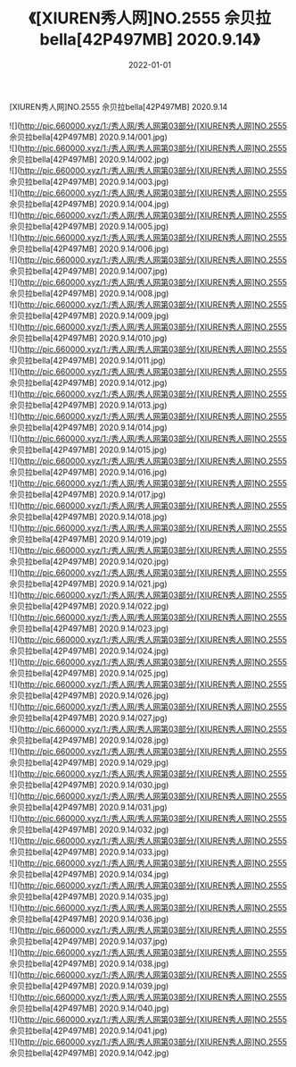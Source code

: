 ﻿---
layout: post
title:  《[XIUREN秀人网]NO.2555 佘贝拉bella[42P497MB] 2020.9.14》
date:   2022-01-01
img: http://pic.660000.xyz/1:/秀人网/秀人网第03部分/[XIUREN秀人网]NO.2555 佘贝拉bella[42P497MB] 2020.9.14/000.jpg
categories: [美女, 清纯, 唯美]
---

[XIUREN秀人网]NO.2555 佘贝拉bella[42P497MB] 2020.9.14

 ![](http://pic.660000.xyz/1:/秀人网/秀人网第03部分/[XIUREN秀人网]NO.2555 佘贝拉bella[42P497MB] 2020.9.14/001.jpg) <br>![](http://pic.660000.xyz/1:/秀人网/秀人网第03部分/[XIUREN秀人网]NO.2555 佘贝拉bella[42P497MB] 2020.9.14/002.jpg) <br>![](http://pic.660000.xyz/1:/秀人网/秀人网第03部分/[XIUREN秀人网]NO.2555 佘贝拉bella[42P497MB] 2020.9.14/003.jpg) <br>![](http://pic.660000.xyz/1:/秀人网/秀人网第03部分/[XIUREN秀人网]NO.2555 佘贝拉bella[42P497MB] 2020.9.14/004.jpg) <br>![](http://pic.660000.xyz/1:/秀人网/秀人网第03部分/[XIUREN秀人网]NO.2555 佘贝拉bella[42P497MB] 2020.9.14/005.jpg) <br>![](http://pic.660000.xyz/1:/秀人网/秀人网第03部分/[XIUREN秀人网]NO.2555 佘贝拉bella[42P497MB] 2020.9.14/006.jpg) <br>![](http://pic.660000.xyz/1:/秀人网/秀人网第03部分/[XIUREN秀人网]NO.2555 佘贝拉bella[42P497MB] 2020.9.14/007.jpg) <br>![](http://pic.660000.xyz/1:/秀人网/秀人网第03部分/[XIUREN秀人网]NO.2555 佘贝拉bella[42P497MB] 2020.9.14/008.jpg) <br>![](http://pic.660000.xyz/1:/秀人网/秀人网第03部分/[XIUREN秀人网]NO.2555 佘贝拉bella[42P497MB] 2020.9.14/009.jpg) <br>![](http://pic.660000.xyz/1:/秀人网/秀人网第03部分/[XIUREN秀人网]NO.2555 佘贝拉bella[42P497MB] 2020.9.14/010.jpg) <br>![](http://pic.660000.xyz/1:/秀人网/秀人网第03部分/[XIUREN秀人网]NO.2555 佘贝拉bella[42P497MB] 2020.9.14/011.jpg) <br>![](http://pic.660000.xyz/1:/秀人网/秀人网第03部分/[XIUREN秀人网]NO.2555 佘贝拉bella[42P497MB] 2020.9.14/012.jpg) <br>![](http://pic.660000.xyz/1:/秀人网/秀人网第03部分/[XIUREN秀人网]NO.2555 佘贝拉bella[42P497MB] 2020.9.14/013.jpg) <br>![](http://pic.660000.xyz/1:/秀人网/秀人网第03部分/[XIUREN秀人网]NO.2555 佘贝拉bella[42P497MB] 2020.9.14/014.jpg) <br>![](http://pic.660000.xyz/1:/秀人网/秀人网第03部分/[XIUREN秀人网]NO.2555 佘贝拉bella[42P497MB] 2020.9.14/015.jpg) <br>![](http://pic.660000.xyz/1:/秀人网/秀人网第03部分/[XIUREN秀人网]NO.2555 佘贝拉bella[42P497MB] 2020.9.14/016.jpg) <br>![](http://pic.660000.xyz/1:/秀人网/秀人网第03部分/[XIUREN秀人网]NO.2555 佘贝拉bella[42P497MB] 2020.9.14/017.jpg) <br>![](http://pic.660000.xyz/1:/秀人网/秀人网第03部分/[XIUREN秀人网]NO.2555 佘贝拉bella[42P497MB] 2020.9.14/018.jpg) <br>![](http://pic.660000.xyz/1:/秀人网/秀人网第03部分/[XIUREN秀人网]NO.2555 佘贝拉bella[42P497MB] 2020.9.14/019.jpg) <br>![](http://pic.660000.xyz/1:/秀人网/秀人网第03部分/[XIUREN秀人网]NO.2555 佘贝拉bella[42P497MB] 2020.9.14/020.jpg) <br>![](http://pic.660000.xyz/1:/秀人网/秀人网第03部分/[XIUREN秀人网]NO.2555 佘贝拉bella[42P497MB] 2020.9.14/021.jpg) <br>![](http://pic.660000.xyz/1:/秀人网/秀人网第03部分/[XIUREN秀人网]NO.2555 佘贝拉bella[42P497MB] 2020.9.14/022.jpg) <br>![](http://pic.660000.xyz/1:/秀人网/秀人网第03部分/[XIUREN秀人网]NO.2555 佘贝拉bella[42P497MB] 2020.9.14/023.jpg) <br>![](http://pic.660000.xyz/1:/秀人网/秀人网第03部分/[XIUREN秀人网]NO.2555 佘贝拉bella[42P497MB] 2020.9.14/024.jpg) <br>![](http://pic.660000.xyz/1:/秀人网/秀人网第03部分/[XIUREN秀人网]NO.2555 佘贝拉bella[42P497MB] 2020.9.14/025.jpg) <br>![](http://pic.660000.xyz/1:/秀人网/秀人网第03部分/[XIUREN秀人网]NO.2555 佘贝拉bella[42P497MB] 2020.9.14/026.jpg) <br>![](http://pic.660000.xyz/1:/秀人网/秀人网第03部分/[XIUREN秀人网]NO.2555 佘贝拉bella[42P497MB] 2020.9.14/027.jpg) <br>![](http://pic.660000.xyz/1:/秀人网/秀人网第03部分/[XIUREN秀人网]NO.2555 佘贝拉bella[42P497MB] 2020.9.14/028.jpg) <br>![](http://pic.660000.xyz/1:/秀人网/秀人网第03部分/[XIUREN秀人网]NO.2555 佘贝拉bella[42P497MB] 2020.9.14/029.jpg) <br>![](http://pic.660000.xyz/1:/秀人网/秀人网第03部分/[XIUREN秀人网]NO.2555 佘贝拉bella[42P497MB] 2020.9.14/030.jpg) <br>![](http://pic.660000.xyz/1:/秀人网/秀人网第03部分/[XIUREN秀人网]NO.2555 佘贝拉bella[42P497MB] 2020.9.14/031.jpg) <br>![](http://pic.660000.xyz/1:/秀人网/秀人网第03部分/[XIUREN秀人网]NO.2555 佘贝拉bella[42P497MB] 2020.9.14/032.jpg) <br>![](http://pic.660000.xyz/1:/秀人网/秀人网第03部分/[XIUREN秀人网]NO.2555 佘贝拉bella[42P497MB] 2020.9.14/033.jpg) <br>![](http://pic.660000.xyz/1:/秀人网/秀人网第03部分/[XIUREN秀人网]NO.2555 佘贝拉bella[42P497MB] 2020.9.14/034.jpg) <br>![](http://pic.660000.xyz/1:/秀人网/秀人网第03部分/[XIUREN秀人网]NO.2555 佘贝拉bella[42P497MB] 2020.9.14/035.jpg) <br>![](http://pic.660000.xyz/1:/秀人网/秀人网第03部分/[XIUREN秀人网]NO.2555 佘贝拉bella[42P497MB] 2020.9.14/036.jpg) <br>![](http://pic.660000.xyz/1:/秀人网/秀人网第03部分/[XIUREN秀人网]NO.2555 佘贝拉bella[42P497MB] 2020.9.14/037.jpg) <br>![](http://pic.660000.xyz/1:/秀人网/秀人网第03部分/[XIUREN秀人网]NO.2555 佘贝拉bella[42P497MB] 2020.9.14/038.jpg) <br>![](http://pic.660000.xyz/1:/秀人网/秀人网第03部分/[XIUREN秀人网]NO.2555 佘贝拉bella[42P497MB] 2020.9.14/039.jpg) <br>![](http://pic.660000.xyz/1:/秀人网/秀人网第03部分/[XIUREN秀人网]NO.2555 佘贝拉bella[42P497MB] 2020.9.14/040.jpg) <br>![](http://pic.660000.xyz/1:/秀人网/秀人网第03部分/[XIUREN秀人网]NO.2555 佘贝拉bella[42P497MB] 2020.9.14/041.jpg) <br>![](http://pic.660000.xyz/1:/秀人网/秀人网第03部分/[XIUREN秀人网]NO.2555 佘贝拉bella[42P497MB] 2020.9.14/042.jpg) <br>
